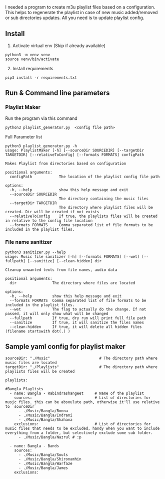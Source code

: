 #

I needed a program to create m3u playlist files based on a configuration. This helps to regenerate the playlist in case of new music added/removed or sub directories updates. All you need is to update playlist config.

## Install

1. Activate virtual env (Skip if already available)
```
python3 -m venv venv
source venv/bin/activate
```

2. Install requirements
```
pip3 install -r requirements.txt
```



## Run & Command line parameters


### Playlist Maker

Run the program via this command

```
python3 playlist_generator.py  <config file path>
```

Full Parameter list 

```
python3 playlist_generator.py -h
usage: PlaylistMaker [-h] [--sourceDir SOURCEDIR] [--targetDir TARGETDIR] [--relativeToConfig] [--formats FORMATS] configPath

Makes Playlist from directories based on configuration

positional arguments:
  configPath            The location of the playlist config file path

options:
  -h, --help            show this help message and exit
  --sourceDir SOURCEDIR
                        The directory containing the music files
  --targetDir TARGETDIR
                        The directory where playlist files will be created. Dir will be created if not exists
  --relativeToConfig    If true, the playlists files will be created in relative to the config file location
  --formats FORMATS     Comma separated list of file formats to be included in the playlist files.
```


### File name sanitizer


```
python3 sanitizer.py --help
usage: Music file sanitizer [-h] [--formats FORMATS] [--wet] [--fullpath] [--sanitize] [--clean-hidden] dir

Cleanup unwanted texts from file names, audio data

positional arguments:
  dir                The directory where files are located

options:
  -h, --help         show this help message and exit
  --formats FORMATS  Comma separated list of file formats to be included in the playlist files.
  --wet              The flag to actually do the change. If not passed, it will only show what will be changed
  --fullpath         If true, dry run will print full file path
  --sanitize         If true, it will sanitize the files names
  --clean-hidden     If true, it will delete all hidden files (filename startswith dot(.) )
```


## Sample yaml config for playlist maker

```
sourceDir: "./Music"                      # The directory path where music files are located
targetDir: "./Playlists"                  # The directory path where playlists files will be created

playlists:

#Bangla Playlists
  - name: Bangla - Rabindrashangeet     # Name of the playlist
    sources:                            # List of directories for music files. this can be absoulute path, otherwise it'll use relative to `sourceDir`
      - ./Music/Bangla/Bonna
      - ./Music/Bangla/Indrani
      - ./Music/Bangla/Shahana
    exclusions:                         # List of directories for music files that needs to be excluded, handy when you want to include everything from a folder, but selectively exclude some sub folder.
      - ./Music/Bangla/Nazrul # :p

  - name: Bangla - Bands
    sources:
      - ./Music/Bangla/Souls
      - ./Music/Bangla/Shironamhin
      - ./Music/Bangla/Warfaze
      - ./Music/Bangla/James
    exclusions:

```


